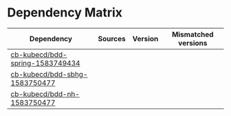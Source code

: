 # Dependency Matrix

Dependency | Sources | Version | Mismatched versions
---------- | ------- | ------- | -------------------
[cb-kubecd/bdd-spring-1583749434](https://github.com/cb-kubecd/bdd-spring-1583749434.git) |  | []() | 
[cb-kubecd/bdd-sbhg-1583750477](https://github.com/cb-kubecd/bdd-sbhg-1583750477.git) |  | []() | 
[cb-kubecd/bdd-nh-1583750477](https://github.com/cb-kubecd/bdd-nh-1583750477.git) |  | []() | 
